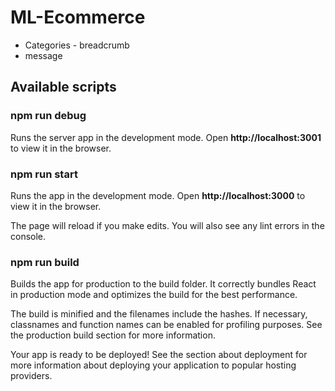 # ML-Ecommerce
- Categories - breadcrumb
- message

## Available scripts

### npm run debug

Runs the server app in the development mode. Open **http://localhost:3001** to view it in the browser.

### npm run start

Runs the app in the development mode. Open **http://localhost:3000** to view it in the browser.

The page will reload if you make edits. You will also see any lint errors in the console.

### npm run build

Builds the app for production to the build folder. It correctly bundles React in production mode and optimizes the build for the best performance.

The build is minified and the filenames include the hashes. If necessary, classnames and function names can be enabled for profiling purposes. See the production build section for more information.

Your app is ready to be deployed! See the section about deployment for more information about deploying your application to popular hosting providers.
